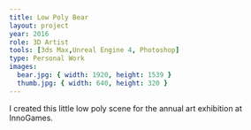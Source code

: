 ```yaml
---
title: Low Poly Bear
layout: project
year: 2016
role: 3D Artist
tools: [3ds Max,Unreal Engine 4, Photoshop]
type: Personal Work
images:
  bear.jpg: { width: 1920, height: 1539 }
  thumb.jpg: { width: 640, height: 320 }
---
```

I created this little low poly scene for the annual art exhibition at InnoGames.
